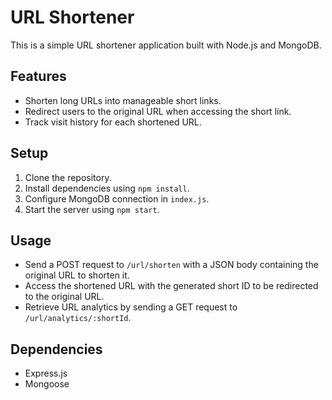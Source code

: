 # URL Shortener

This is a simple URL shortener application built with Node.js and MongoDB.

## Features

- Shorten long URLs into manageable short links.
- Redirect users to the original URL when accessing the short link.
- Track visit history for each shortened URL.

## Setup

1. Clone the repository.
2. Install dependencies using `npm install`.
3. Configure MongoDB connection in `index.js`.
4. Start the server using `npm start`.

## Usage

- Send a POST request to `/url/shorten` with a JSON body containing the original URL to shorten it.
- Access the shortened URL with the generated short ID to be redirected to the original URL.
- Retrieve URL analytics by sending a GET request to `/url/analytics/:shortId`.

## Dependencies

- Express.js
- Mongoose
